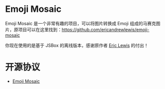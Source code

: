 # Emoji Mosaic

Emoji Mosaic 是一个非常有趣的项目，可以将图片转换成 Emoji 组成的马赛克图片，原项目可以在这里找到：https://github.com/ericandrewlewis/emoji-mosaic

你现在使用的是基于 JSBox 的离线版本，感谢原作者 [Eric Lewis](https://github.com/ericandrewlewis) 的付出！

# 开源协议

- [Emoji Mosaic](https://github.com/ericandrewlewis/emoji-mosaic/blob/master/LICENSE)